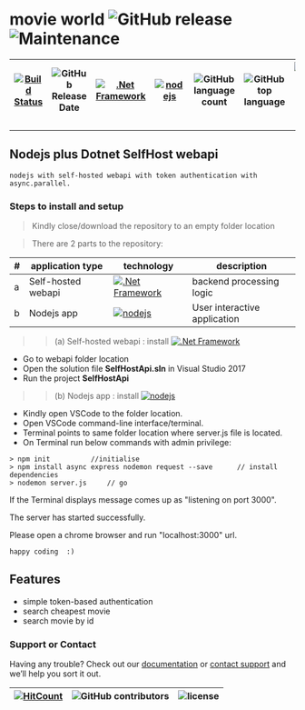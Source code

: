 # movie world  ![GitHub release](https://img.shields.io/github/release/ajeetx/movie.svg?style=for-the-badge) ![Maintenance](https://img.shields.io/maintenance/yes/2021.svg?style=for-the-badge)

[![Build Status](https://travis-ci.org/AJEETX/movie.svg?branch=master)](https://travis-ci.org/AJEETX/movie) |![GitHub Release Date](https://img.shields.io/github/release-date/ajeetx/movie.svg)| [![.Net Framework](https://img.shields.io/badge/DotNet-4.5-blue.svg?style=plastic)](https://www.microsoft.com/en-au/download/details.aspx?id=30653)| [![nodejs](https://img.shields.io/badge/Node-js-blue.svg?style=plastic)](https://nodejs.org/en/) | ![GitHub language count](https://img.shields.io/github/languages/count/ajeetx/movie.svg) | ![GitHub top language](https://img.shields.io/github/languages/top/ajeetx/movie.svg) |![GitHub repo size in bytes](https://img.shields.io/github/repo-size/ajeetx/movie.svg) 
| ---          | ---        | ---      | ---  | ---        | --- | --- | 

---------------------------------------
##  Nodejs plus Dotnet SelfHost webapi

```
nodejs with self-hosted webapi with token authentication with async.parallel.   
```
### Steps to install and setup

> Kindly close/download the repository to an empty folder location

> There are 2 parts to the repository: 
> 
| # | application type | technology | description |
| --- | --- | ---| ---|
| a | Self-hosted webapi | [![.Net Framework](https://img.shields.io/badge/DotNet-4.5-blue.svg?style=plastic)](https://www.microsoft.com/en-au/download/details.aspx?id=30653) |  backend processing logic|
|b| Nodejs app  | [![nodejs](https://img.shields.io/badge/Node-js-blue.svg?style=plastic)](https://nodejs.org/en/)| User interactive application |


> > (a) Self-hosted webapi : 	install [![.Net Framework](https://img.shields.io/badge/DotNet-4.5-blue.svg?style=plastic)](https://www.microsoft.com/en-au/download/details.aspx?id=30653)

-	Go to  webapi folder location
-	Open the solution file **SelfHostApi.sln** in Visual Studio 2017 
-	Run the project **SelfHostApi**

> > (b) Nodejs app : install  [![nodejs](https://img.shields.io/badge/Node-js-blue.svg?style=plastic)](https://nodejs.org/en/)

-  Kindly open VSCode to the folder location.
-	 Open VSCode command-line interface/terminal.
-	 Terminal points to same folder location where server.js file is located.
-	 On Terminal run below commands with admin privilege: 
```
> npm init          //initialise 
> npm install async express nodemon request --save      // install dependencies
> nodemon server.js     // go
```
If the Terminal displays message comes up as "listening on port 3000".

The server has started successfully. 

Please open a chrome browser and run "localhost:3000" url.
```
happy coding  :)
```
## Features
-	simple token-based authentication
-	search cheapest movie
-	search movie by id 

### Support or Contact

Having any trouble? Check out our [documentation](https://github.com/AJEETX/movie/blob/master/README.md) or [contact support](mailto:ajeetkumar@email.com) and we’ll help you sort it out.


[![HitCount](http://hits.dwyl.io/ajeetx/movie/projects/2.svg)](http://hits.dwyl.io/ajeetx/movie/projects/2) | ![GitHub contributors](https://img.shields.io/github/contributors/ajeetx/movie.svg?style=plastic)|![license](https://img.shields.io/github/license/ajeetx/movie.svg?style=plastic)|
 | --- | --- | ---|


